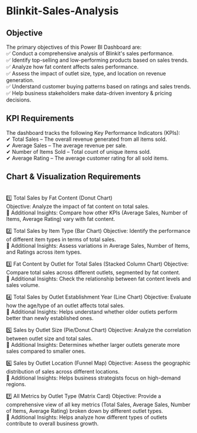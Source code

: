 # Blinkit-Sales-Analysis
## Objective
The primary objectives of this Power BI Dashboard are:
<br>
✅ Conduct a comprehensive analysis of Blinkit's sales performance.
<br>
✅ Identify top-selling and low-performing products based on sales trends.
<br>
✅ Analyze how fat content affects sales performance.
<br>
✅ Assess the impact of outlet size, type, and location on revenue generation.
<br>
✅ Understand customer buying patterns based on ratings and sales trends.
<br>
✅ Help business stakeholders make data-driven inventory & pricing decisions.

## KPI Requirements
The dashboard tracks the following Key Performance Indicators (KPIs):
<br>
✔ Total Sales – The overall revenue generated from all items sold.
<br>
✔ Average Sales – The average revenue per sale.
<br>
✔ Number of Items Sold – Total count of unique items sold.
<br>
✔ Average Rating – The average customer rating for all sold items.

##  Chart & Visualization Requirements
<br>
1️⃣ Total Sales by Fat Content (Donut Chart)
<br>
Objective: Analyze the impact of fat content on total sales.
<br>
📌 Additional Insights: Compare how other KPIs (Average Sales, Number of Items, Average Rating) vary with fat content.
<br>

2️⃣ Total Sales by Item Type (Bar Chart)
Objective: Identify the performance of different item types in terms of total sales.
<br>
📌 Additional Insights: Assess variations in Average Sales, Number of Items, and Ratings across item types.
<br>

3️⃣ Fat Content by Outlet for Total Sales (Stacked Column Chart)
Objective: Compare total sales across different outlets, segmented by fat content.
<br>
📌 Additional Insights: Check the relationship between fat content levels and sales volume.

4️⃣ Total Sales by Outlet Establishment Year (Line Chart)
Objective: Evaluate how the age/type of an outlet affects total sales.
<br>
📌 Additional Insights: Helps understand whether older outlets perform better than newly established ones.

5️⃣ Sales by Outlet Size (Pie/Donut Chart)
Objective: Analyze the correlation between outlet size and total sales.
<br>
📌 Additional Insights: Determines whether larger outlets generate more sales compared to smaller ones.

6️⃣ Sales by Outlet Location (Funnel Map)
Objective: Assess the geographic distribution of sales across different locations.
<br>
📌 Additional Insights: Helps business strategists focus on high-demand regions.

7️⃣ All Metrics by Outlet Type (Matrix Card)
Objective: Provide a comprehensive view of all key metrics (Total Sales, Average Sales, Number of Items, Average Rating) broken down by different outlet types.
<br>
📌 Additional Insights: Helps analyze how different types of outlets contribute to overall business growth.


